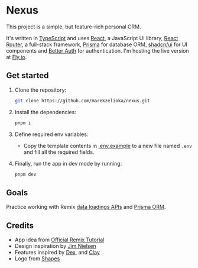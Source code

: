 # Nexus

This project is a simple, but feature-rich personal CRM.

It's written in [TypeScript](https://www.typescriptlang.org/) and uses [React](https://react.dev/), a JavaScript UI library, [React Router](https://reactrouter.com/), a full-stack framework, [Prisma](https://www.prisma.io/) for database ORM, [shadcn/ui](https://ui.shadcn.com/) for UI components and [Better Auth](https://www.better-auth.com/) for authentication. I'm hosting the live version at [Fly.io](https://fly.io/).

## Get started

1. Clone the repository:

   ```sh
   git clone https://github.com/marekzelinka/nexus.git
   ```

2. Install the dependencies:

   ```sh
   pnpm i
   ```

3. Define required env variables:

   - Copy the template contents in [.env.example](.env.example) to a new file named `.env` and fill all the required fields.

4. Finally, run the app in dev mode by running:

   ```sh
   pnpm dev
   ```

## Goals

Practice working with Remix [data loadings APIs](https://remix.run/docs/en/main/guides/data-loading) and [Prisma ORM](https://www.prisma.io/).

## Credits

- App idea from [Official Remix Tutorial](https://remix.run/docs/en/main/start/tutorial)
- Design inspiration by [Jim Nielsen](https://blog.jim-nielsen.com/)
- Features inspired by [Dex](https://getdex.com/), and [Clay](https://clay.earth/)
- Logo from [Shapes](https://shapes.framer.website/)
